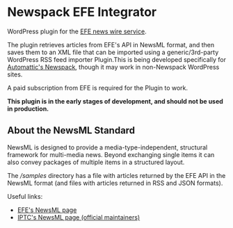 # Newspack EFE Integrator

WordPress plugin for the [EFE news wire service](https://efs.efeservicios.com/).

The plugin retrieves articles from EFE's API in NewsML format, and then saves
them to an XML file that can be imported using a generic/3rd-party WordPress RSS
feed importer Plugin.This is being developed specifically for [Automattic's
Newspack](https://github.com/Automattic/newspack-plugin), though it may work in
non-Newspack WordPress sites.

A paid subscription from EFE is required for the Plugin to work.

**This plugin is in the early stages of development, and should not be used in
production.**

## About the NewsML Standard

NewsML is designed to provide a media-type-independent, structural framework for
multi-media news. Beyond exchanging single items it can also convey packages of
multiple items in a structured layout.

The */samples* directory has a file
with articles returned by the EFE API in the NewsML format (and files with
articles returned in RSS and JSON formats).

Useful links:

- [EFE's NewsML page](https://www.efe.com/documentosefe/efenewsml/EfeNewsML.htm)
- [IPTC's NewsML page (official maintainers)](https://iptc.org/standards/newsml-1/)
